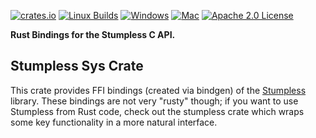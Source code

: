 [![crates.io](https://img.shields.io/crates/v/stumpless-sys)](https://crates.io/crates/stumpless-sys)
[![Linux Builds](https://github.com/goatshriek/stumpless-sys/actions/workflows/linux.yml/badge.svg?branch=latest)](https://github.com/goatshriek/stumpless-sys/actions/workflows/linux.yml)
[![Windows](https://github.com/goatshriek/stumpless-sys/actions/workflows/windows.yml/badge.svg?branch=latest)](https://github.com/goatshriek/stumpless-sys/actions/workflows/windows.yml)
[![Mac](https://github.com/goatshriek/stumpless-sys/actions/workflows/mac.yml/badge.svg?branch=latest)](https://github.com/goatshriek/stumpless-sys/actions/workflows/mac.yml)
[![Apache 2.0 License](https://img.shields.io/badge/license-Apache%202.0-blue.svg)](https://opensource.org/licenses/Apache-2.0)

**Rust Bindings for the Stumpless C API.**

## Stumpless Sys Crate
This crate provides FFI bindings (created via bindgen) of the
[Stumpless](https://github.com/goatshriek/stumpless) library. These bindings are
not very "rusty" though; if you want to use Stumpless from Rust code, check out
the stumpless crate which wraps some key functionality in a more natural
interface.
